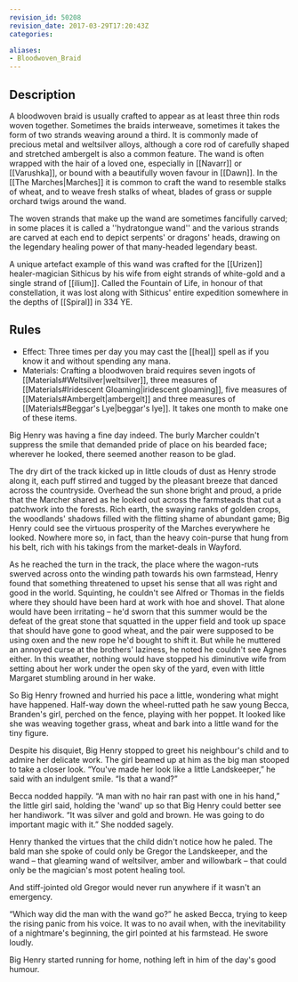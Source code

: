 ```yaml
---
revision_id: 50208
revision_date: 2017-03-29T17:20:43Z
categories:

aliases:
- Bloodwoven_Braid
---
```


## Description
A bloodwoven braid is usually crafted to appear as at least three thin rods woven together. Sometimes the braids interweave, sometimes it takes the form of two strands weaving around a third. It is commonly made of precious metal and weltsilver alloys, although a core rod of carefully shaped and stretched ambergelt is also a common feature. The wand is often wrapped with the hair of a loved one, especially in [[Navarr]] or [[Varushka]], or bound with a beautifully woven favour in [[Dawn]]. In the [[The Marches|Marches]] it is common to craft the wand to resemble stalks of wheat, and to weave fresh stalks of wheat, blades of grass or supple orchard twigs around the wand.

The woven strands that make up the wand are sometimes fancifully carved; in some places it is called a ''hydratongue wand'' and the various strands are carved at each end to depict serpents' or dragons' heads, drawing on the legendary healing power of that many-headed legendary beast. 

A unique artefact example of this wand was crafted for the [[Urizen]] healer-magician Sithicus by his wife from eight strands of white-gold and a single strand of [[ilium]]. Called the Fountain of Life, in honour of that constellation, it was lost along with Sithicus' entire expedition somewhere in the depths of [[Spiral]] in 334 YE.

## Rules

* Effect: Three times per day you may cast the [[heal]] spell as if you know it and without spending any mana.
* Materials: Crafting a bloodwoven braid requires seven ingots of [[Materials#Weltsilver|weltsilver]], three measures of [[Materials#Iridescent Gloaming|iridescent gloaming]], five measures of [[Materials#Ambergelt|ambergelt]] and three measures of [[Materials#Beggar's Lye|beggar's lye]]. It takes one month to make one of these items.

Big Henry was having a fine day indeed. The burly Marcher couldn't suppress the smile that demanded pride of place on his bearded face; wherever he looked, there seemed another reason to be glad.

The dry dirt of the track kicked up in little clouds of dust as Henry strode along it, each puff stirred and tugged by the pleasant breeze that danced across the countryside. Overhead the sun shone bright and proud, a pride that the Marcher shared as he looked out across the farmsteads that cut a patchwork into the forests. Rich earth, the swaying ranks of golden crops, the woodlands' shadows filled with the flitting shame of abundant game; Big Henry could see the virtuous prosperity of the Marches everywhere he looked. Nowhere more so, in fact, than the heavy coin-purse that hung from his belt, rich with his takings from the market-deals in Wayford.

As he reached the turn in the track, the place where the wagon-ruts swerved across onto the winding path towards his own farmstead, Henry found that something threatened to upset his sense that all was right and good in the world. Squinting, he couldn't see Alfred or Thomas in the fields where they should have been hard at work with hoe and shovel. That alone would have been irritating – he'd sworn that this summer would be the defeat of the great stone that squatted in the upper field and took up space that should have gone to good wheat, and the pair were supposed to be using oxen and the new rope he'd bought to shift it. But while he muttered an annoyed curse at the brothers' laziness, he noted he couldn't see Agnes either. In this weather, nothing would have stopped his diminutive wife from setting about her work under the open sky of the yard, even with little Margaret stumbling around in her wake.

So Big Henry frowned and hurried his pace a little, wondering what might have happened. Half-way down the wheel-rutted path he saw young Becca, Branden's girl, perched on the fence, playing with her poppet. It looked like she was weaving together grass, wheat and bark into a little wand for the tiny figure.

Despite his disquiet, Big Henry stopped to greet his neighbour's child and to admire her delicate work. The girl beamed up at him as the big man stooped to take a closer look. “You've made her look like a little Landskeeper,” he said with an indulgent smile. “Is that a wand?”

Becca nodded happily. “A man with no hair ran past with one in his hand,” the little girl said, holding the 'wand' up so that Big Henry could better see her handiwork. “It was silver and gold and brown. He was going to do important magic with it.” She nodded sagely.

Henry thanked the virtues that the child didn't notice how he paled. The bald man she spoke of could only be Gregor the Landskeeper, and the wand – that gleaming wand of weltsilver, amber and willowbark – that could only be the magician's most potent healing tool.

And stiff-jointed old Gregor would never run anywhere if it wasn't an emergency.

“Which way did the man with the wand go?” he asked Becca, trying to keep the rising panic from his voice. It was to no avail when, with the inevitability of a nightmare's beginning, the girl pointed at his farmstead. He swore loudly.

Big Henry started running for home, nothing left in him of the day's good humour.